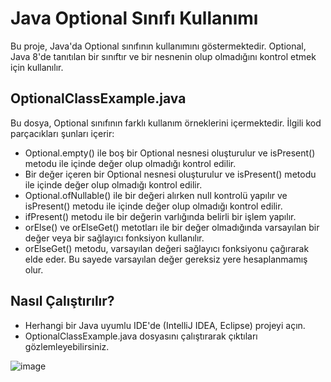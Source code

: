 # Java Optional Sınıfı Kullanımı
Bu proje, Java'da Optional sınıfının kullanımını göstermektedir. Optional, Java 8'de tanıtılan bir sınıftır ve bir nesnenin olup olmadığını kontrol etmek için kullanılır.

## OptionalClassExample.java
Bu dosya, Optional sınıfının farklı kullanım örneklerini içermektedir. İlgili kod parçacıkları şunları içerir:

- Optional.empty() ile boş bir Optional nesnesi oluşturulur ve isPresent() metodu ile içinde değer olup olmadığı kontrol edilir.
- Bir değer içeren bir Optional nesnesi oluşturulur ve isPresent() metodu ile içinde değer olup olmadığı kontrol edilir.
- Optional.ofNullable() ile bir değeri alırken null kontrolü yapılır ve isPresent() metodu ile içinde değer olup olmadığı kontrol edilir.
- ifPresent() metodu ile bir değerin varlığında belirli bir işlem yapılır.
- orElse() ve orElseGet() metotları ile bir değer olmadığında varsayılan bir değer veya bir sağlayıcı fonksiyon kullanılır.
- orElseGet() metodu, varsayılan değeri sağlayıcı fonksiyonu çağırarak elde eder. Bu sayede varsayılan değer gereksiz yere hesaplanmamış olur.

## Nasıl Çalıştırılır?
- Herhangi bir Java uyumlu IDE'de (IntelliJ IDEA, Eclipse) projeyi açın.
- OptionalClassExample.java dosyasını çalıştırarak çıktıları gözlemleyebilirsiniz.


![image](https://github.com/esmanur-karatas/NewWithJava8/assets/83882274/770edfe6-8441-4aad-b9e0-3961cf48dda3)

